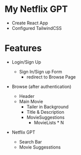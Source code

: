 # My Netflix GPT

- Create React App
- Configured TailwindCSS

# Features
- Login/Sign Up
  - Sign In/Sign up Form
    - redirect to Browse Page
- Browse (after authentication)
    - Header
    - Main Movie
        - Tailer in Background
        - Title & Description
        - MovieSuggestions
            - MovieLists * N

- Netflix GPT
    - Search Bar 
    - Movie Suggesstions
